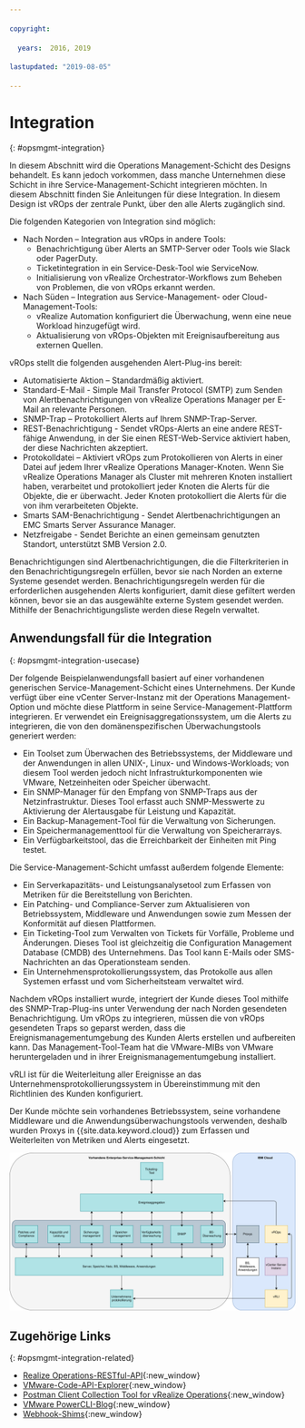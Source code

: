 ```yaml
---

copyright:

  years:  2016, 2019

lastupdated: "2019-08-05"

---
```


# Integration
{: #opsmgmt-integration}

In diesem Abschnitt wird die Operations Management-Schicht des Designs behandelt. Es kann jedoch vorkommen, dass manche Unternehmen diese Schicht in ihre Service-Management-Schicht integrieren möchten. In diesem Abschnitt finden Sie Anleitungen für diese Integration. In diesem Design ist vROps der zentrale Punkt, über den alle Alerts zugänglich sind.

Die folgenden Kategorien von Integration sind möglich:
* Nach Norden – Integration aus vROps in andere Tools:
  * Benachrichtigung über Alerts an SMTP-Server oder Tools wie Slack oder PagerDuty.
  * Ticketintegration in ein Service-Desk-Tool wie ServiceNow.
  * Initialisierung von vRealize Orchestrator-Workflows zum Beheben von Problemen, die von vROps erkannt werden.
* Nach Süden – Integration aus Service-Management- oder Cloud-Management-Tools:
  * vRealize Automation konfiguriert die Überwachung, wenn eine neue Workload hinzugefügt wird.
  * Aktualisierung von vROps-Objekten mit Ereignisaufbereitung aus externen Quellen.

vROps stellt die folgenden ausgehenden Alert-Plug-ins bereit:
* Automatisierte Aktion – Standardmäßig aktiviert.
* Standard-E-Mail - Simple Mail Transfer Protocol (SMTP) zum Senden von Alertbenachrichtigungen von vRealize Operations Manager per E-Mail an relevante Personen.
* SNMP-Trap – Protokolliert Alerts auf Ihrem SNMP-Trap-Server.
* REST-Benachrichtigung - Sendet vROps-Alerts an eine andere REST-fähige Anwendung, in der Sie einen REST-Web-Service aktiviert haben, der diese Nachrichten akzeptiert.
* Protokolldatei – Aktiviert vROps zum Protokollieren von Alerts in einer Datei auf jedem Ihrer vRealize Operations Manager-Knoten. Wenn Sie vRealize Operations Manager als Cluster mit mehreren Knoten installiert haben, verarbeitet und protokolliert jeder Knoten die Alerts für die Objekte, die er überwacht. Jeder Knoten protokolliert die Alerts für die von ihm verarbeiteten Objekte.
* Smarts SAM-Benachrichtigung - Sendet Alertbenachrichtigungen an EMC Smarts Server Assurance Manager.
* Netzfreigabe - Sendet Berichte an einen gemeinsam genutzten Standort, unterstützt SMB Version 2.0.

Benachrichtigungen sind Alertbenachrichtigungen, die die Filterkriterien in den Benachrichtigungsregeln erfüllen, bevor sie nach Norden an externe Systeme gesendet werden. Benachrichtigungsregeln werden für die erforderlichen ausgehenden Alerts konfiguriert, damit diese gefiltert werden können, bevor sie an das ausgewählte externe System gesendet werden. Mithilfe der Benachrichtigungsliste werden diese Regeln verwaltet.

## Anwendungsfall für die Integration
{: #opsmgmt-integration-usecase}

Der folgende Beispielanwendungsfall basiert auf einer vorhandenen generischen Service-Management-Schicht eines Unternehmens. Der Kunde verfügt über eine vCenter Server-Instanz mit der Operations Management-Option und möchte diese Plattform in seine Service-Management-Plattform integrieren. Er verwendet ein Ereignisaggregationssystem, um die Alerts zu integrieren, die von den domänenspezifischen Überwachungstools generiert werden:

* Ein Toolset zum Überwachen des Betriebssystems, der Middleware und der Anwendungen in allen UNIX-, Linux- und Windows-Workloads; von diesem Tool werden jedoch nicht Infrastrukturkomponenten wie VMware, Netzeinheiten oder Speicher überwacht.
* Ein SNMP-Manager für den Empfang von SNMP-Traps aus der Netzinfrastruktur. Dieses Tool erfasst auch SNMP-Messwerte zu Aktivierung der Alertausgabe für Leistung und Kapazität.
* Ein Backup-Management-Tool für die Verwaltung von Sicherungen.
* Ein Speichermanagementtool für die Verwaltung von Speicherarrays.
* Ein Verfügbarkeitstool, das die Erreichbarkeit der Einheiten mit Ping testet.

Die Service-Management-Schicht umfasst außerdem folgende Elemente:

* Ein Serverkapazitäts- und Leistungsanalysetool zum Erfassen von Metriken für die Bereitstellung von Berichten.
* Ein Patching- und Compliance-Server zum Aktualisieren von Betriebssystem, Middleware und Anwendungen sowie zum Messen der Konformität auf diesen Plattformen.
* Ein Ticketing-Tool zum Verwalten von Tickets für Vorfälle, Probleme und Änderungen. Dieses Tool ist gleichzeitig die Configuration Management Database (CMDB) des Unternehmens. Das Tool kann E-Mails oder SMS-Nachrichten an das Operationsteam senden.
* Ein Unternehmensprotokollierungssystem, das Protokolle aus allen Systemen erfasst und vom Sicherheitsteam verwaltet wird.

Nachdem vROps installiert wurde, integriert der Kunde dieses Tool mithilfe des SNMP-Trap-Plug-ins unter Verwendung der nach Norden gesendeten Benachrichtigung. Um vROps zu integrieren, müssen die von vROps gesendeten Traps so geparst werden, dass die Ereignismanagementumgebung des Kunden Alerts erstellen und aufbereiten kann. Das Management-Tool-Team hat die VMware-MIBs von VMware heruntergeladen und in ihrer Ereignismanagementumgebung installiert.

vRLI ist für die Weiterleitung aller Ereignisse an das Unternehmensprotokollierungssystem in Übereinstimmung mit den Richtlinien des Kunden konfiguriert.

Der Kunde möchte sein vorhandenes Betriebssystem, seine vorhandene Middleware und die Anwendungsüberwachungstools verwenden, deshalb wurden Proxys in {{site.data.keyword.cloud}} zum Erfassen und Weiterleiten von Metriken und Alerts eingesetzt.

![Diagramm der Integration](../../images/opsmgmt-integration.svg "Diagramm der Integration")

## Zugehörige Links
{: #opsmgmt-integration-related}

* [Realize Operations-RESTful-API](https://docs.vmware.com/en/vRealize-Operations-Manager/7.0/vrealize-operations-manager-70-api-guide.pdf){:new_window}
* [VMware-Code-API-Explorer](https://code.vmware.com/apis?socv=1&numPerPage=164&sorter=pv){:new_window}
* [Postman Client Collection Tool for vRealize Operations](https://code.vmware.com/samples/4663/postman-client-collection-for-vrealize-operations-rest-apis){:new_window}
* [VMware PowerCLI-Blog](https://blogs.vmware.com/PowerCLI/2016/05/getting-started-with-powercli-for-vrealize-operations-vr-ops.html){:new_window}
* [Webhook-Shims](https://blogs.vmware.com/management/2017/01/vrealize-webhooks-infinite-integrations.html){:new_window}
